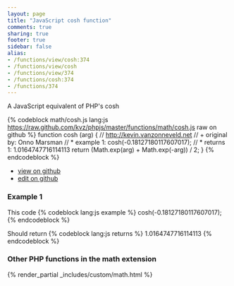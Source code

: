 ```yaml
---
layout: page
title: "JavaScript cosh function"
comments: true
sharing: true
footer: true
sidebar: false
alias:
- /functions/view/cosh:374
- /functions/view/cosh
- /functions/view/374
- /functions/cosh:374
- /functions/374
---
```

<!-- Generated by Rakefile:build -->
A JavaScript equivalent of PHP's cosh

{% codeblock math/cosh.js lang:js https://raw.github.com/kvz/phpjs/master/functions/math/cosh.js raw on github %}
function cosh (arg) {
  // http://kevin.vanzonneveld.net
  // +   original by: Onno Marsman
  // *     example 1: cosh(-0.18127180117607017);
  // *     returns 1: 1.0164747716114113
  return (Math.exp(arg) + Math.exp(-arg)) / 2;
}
{% endcodeblock %}

 - [view on github](https://github.com/kvz/phpjs/blob/master/functions/math/cosh.js)
 - [edit on github](https://github.com/kvz/phpjs/edit/master/functions/math/cosh.js)

### Example 1
This code
{% codeblock lang:js example %}
cosh(-0.18127180117607017);
{% endcodeblock %}

Should return
{% codeblock lang:js returns %}
1.0164747716114113
{% endcodeblock %}


### Other PHP functions in the math extension
{% render_partial _includes/custom/math.html %}
